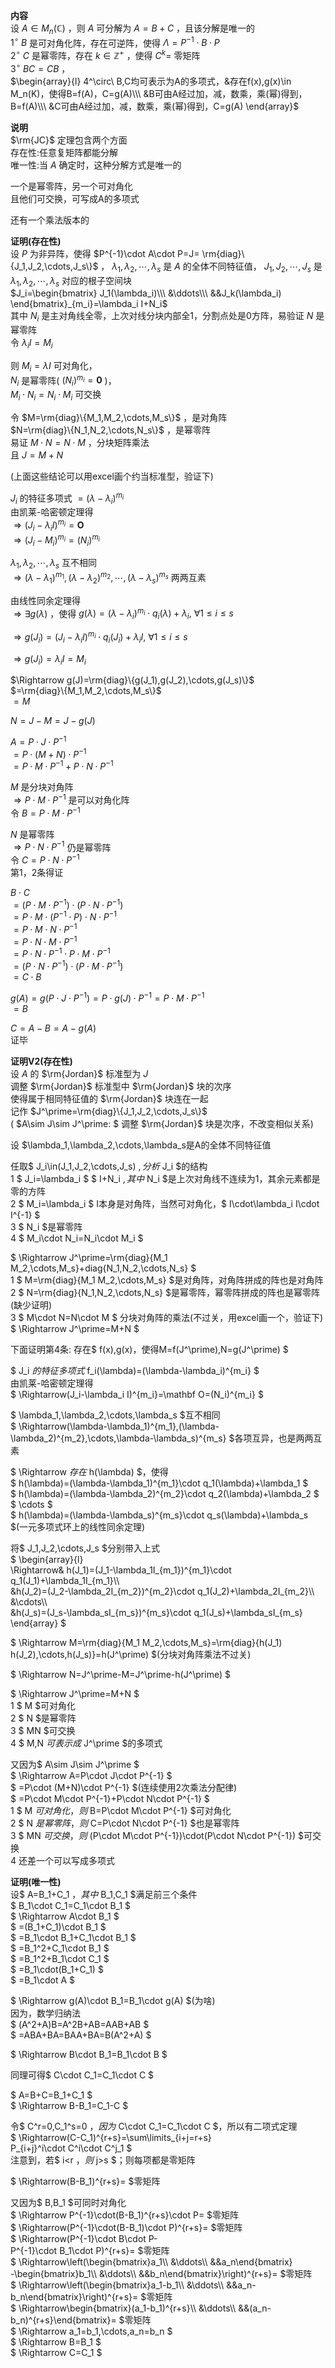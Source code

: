 **内容**    
设 $A\in M_n(\mathbb{C})$ ，则 $A$ 可分解为 $A=B+C$ ，且该分解是唯一的    
 $1^\circ\ B$ 是可对角化阵，存在可逆阵，使得 $\Lambda=P^{-1}\cdot B\cdot P$     
 $2^\circ\ C$ 是幂零阵，存在 $k\in\mathbb{Z}^+$ ，使得 $C^k=$ 零矩阵    
 $3^\circ\ BC=CB$ ，    
 $\begin{array}{l}    
4^\circ\ B,C均可表示为A的多项式，&存在f(x),g(x)\in M_n(K)，使得B=f(A)，C=g(A)\\\     
&B可由A经过加，减，数乘，乘(幂)得到，B=f(A)\\\     
&C可由A经过加，减，数乘，乘(幂)得到，C=g(A)    
\end{array}$     
    
**说明**    
 $\rm{JC}$ 定理包含两个方面    
存在性:任意复矩阵都能分解    
唯一性:当 $A$ 确定时，这种分解方式是唯一的    
    
一个是幂零阵，另一个可对角化    
且他们可交换，可写成A的多项式    
    
还有一个乘法版本的    
    
**证明(存在性)**    
设 $P$ 为非异阵，使得 $P^{-1}\cdot A\cdot P=J=    
\rm{diag}\{J_1,J_2,\cdots,J_s\}$ ， $\lambda_1,    
\lambda_2,\cdots,\lambda_s$ 是 $A$ 的全体不同特征值， $J_1,J_2,\cdots,J_s$ 是 $\lambda_1,    
\lambda_2,\cdots,\lambda_s$ 对应的根子空间块    
 $J_i=\begin{bmatrix}    
J_1(\lambda_i)\\\    
&\ddots\\\    
&&J_k(\lambda_i)    
\end{bmatrix}_{m_i}=\lambda_i I+N_i$     
其中 $N_i$ 是主对角线全零，上次对线分块内部全1，分割点处是0方阵，易验证 $N$ 是幂零阵    
令 $\lambda_i I=M_i$     
    
则 $M_i=\lambda I$ 可对角化，    
 $N_i$ 是幂零阵( $(N_i)^{m_i}=\mathbf0$ )，    
 $M_i\cdot N_i=N_i\cdot M_i$ 可交换    
    
令 $M=\rm{diag}\{M_1,M_2,\cdots,M_s\}$ ，是对角阵    
 $N=\rm{diag}\{N_1,N_2,\cdots,N_s\}$ ，是幂零阵    
易证 $M\cdot N=N\cdot M$ ，分块矩阵乘法    
且 $J=M+N$     
    
(上面这些结论可以用excel画个约当标准型，验证下)    
    
 $J_i$ 的特征多项式 $=(\lambda-\lambda_i)^{m_i}$     
由凯莱-哈密顿定理得    
 $\Rightarrow(J_i-\lambda_i I)^{m_i}=\mathbf O$     
 $\Rightarrow(J_i-M_i)^{m_i}=(N_i)^{m_i}$     
    
 $\lambda_1,\lambda_2,\cdots,\lambda_s$ 互不相同    
 $\Rightarrow(\lambda-\lambda_1)^{m_1},    
(\lambda-\lambda_2)^{m_2},\cdots,    
(\lambda-\lambda_s)^{m_s}$ 两两互素    
    
由线性同余定理得    
 $\Rightarrow\exists g(\lambda)$ ，使得 $g(\lambda)    
=(\lambda-\lambda_i)^{m_i}\cdot q_i(\lambda)    
+\lambda_i,\ \forall 1\le i\le s$     
    
 $\Rightarrow g(J_i)    
=(J_i-\lambda_i I)^{m_i}\cdot q_i(J_i)    
+\lambda_i I,\ \forall 1\le i\le s$     
    
 $\Rightarrow g(J_i)=\lambda_i I=M_i$     
    
 $\Rightarrow g(J)=\rm{diag}\{g(J_1),g(J_2),\cdots,g(J_s)\}$     
 $=\rm{diag}\{M_1,M_2,\cdots,M_s\}$     
 $=M$     
    
 $N=J-M=J-g(J)$     
    
 $A=P\cdot J\cdot P^{-1}$     
 $=P\cdot (M+N)\cdot P^{-1}$     
 $=P\cdot M\cdot P^{-1}+P\cdot N\cdot P^{-1}$     
    
 $M$ 是分块对角阵    
 $\Rightarrow P\cdot M\cdot P^{-1}$ 是可以对角化阵    
令 $B=P\cdot M\cdot P^{-1}$     
    
 $N$ 是幂零阵    
 $\Rightarrow P\cdot N\cdot P^{-1}$ 仍是幂零阵    
令 $C=P\cdot N\cdot P^{-1}$     
第1，2条得证    
    
 $B\cdot C$     
 $=(P\cdot M\cdot P^{-1})    
\cdot(P\cdot N\cdot P^{-1})$     
 $=P\cdot M\cdot (P^{-1}\cdot P)\cdot N\cdot P^{-1}$     
 $=P\cdot M\cdot N\cdot P^{-1}$     
 $=P\cdot N\cdot M\cdot P^{-1}$     
 $=P\cdot N\cdot P^{-1}\cdot P\cdot M\cdot P^{-1}$     
 $=(P\cdot N\cdot P^{-1})\cdot (P\cdot M\cdot P^{-1})$     
 $=C\cdot B$     
    
 $g(A)=g(P\cdot J\cdot P^{-1})=    
P\cdot g(J)\cdot P^{-1}=P\cdot M\cdot P^{-1}$     
 $=B$     
    
 $C=A-B=A-g(A)$     
证毕    
    
**证明V2(存在性)**    
设 $A$ 的 $\rm{Jordan}$ 标准型为 $J$     
调整 $\rm{Jordan}$ 标准型中 $\rm{Jordan}$ 块的次序    
使得属于相同特征值的 $\rm{Jordan}$ 块连在一起    
记作 $J^\prime=\rm{diag}\{J_1,J_2,\cdots,J_s\}$     
( $A\sim J\sim J^\prime: $ 调整 $\rm{Jordan}$ 块是次序，不改变相似关系)    
    
设 $\lambda_1,\lambda_2,\cdots,\lambda_s是A的全体不同特征值    
    
任取$ J_i\in(J_1,J_2,\cdots,J_s) $, 分析$ J_i $的结构    
1 $ J_i=\lambda_i $ $ I+N_i $,其中$ N_i $是上次对角线不连续为1，其余元素都是零的方阵    
2 $ M_i=\lambda_i $ I本身是对角阵，当然可对角化，$ I\cdot\lambda_i I\cdot I^{-1} $    
3 $ N_i $是幂零阵    
4 $ M_i\cdot N_i=N_i\cdot M_i $    
    
$ \Rightarrow J^\prime=\rm{diag}\{M_1 M_2,\cdots,M_s\}+diag\{N_1,N_2,\cdots,N_s\} $    
1 $ M=\rm{diag}{M_1 M_2,\cdots,M_s} $是对角阵，对角阵拼成的阵也是对角阵    
2 $ N=\rm{diag}{N_1,N_2,\cdots,N_s} $是幂零阵，幂零阵拼成的阵也是幂零阵(缺少证明)    
3 $ M\cdot N=N\cdot M $ 分块对角阵的乘法(不过关，用excel画一个，验证下)    
$ \Rightarrow J^\prime=M+N $    
    
下面证明第4条: 存在$ f(x),g(x)，使得M=f(J^\prime),N=g(J^\prime) $    
    
$ J_i $的特征多项式$ f_i(\lambda)=(\lambda-\lambda_i)^{m_i} $    
由凯莱-哈密顿定理得    
$ \Rightarrow(J_i-\lambda_i I)^{m_i}=\mathbf O=(N_i)^{m_i} $    
    
$ \lambda_1,\lambda_2,\cdots,\lambda_s $互不相同    
$ \Rightarrow(\lambda-\lambda_1)^{m_1},(\lambda-\lambda_2)^{m_2},\cdots,\lambda-\lambda_s)^{m_s} $各项互异，也是两两互素    
    
$ \Rightarrow $存在$ h(\lambda) $，使得    
$ h(\lambda)=(\lambda-\lambda_1)^{m_1}\cdot q_1(\lambda)+\lambda_1 $    
$ h(\lambda)=(\lambda-\lambda_2)^{m_2}\cdot q_2(\lambda)+\lambda_2 $    
$ \cdots $    
$ h(\lambda)=(\lambda-\lambda_s)^{m_s}\cdot q_s(\lambda)+\lambda_s $(一元多项式环上的线性同余定理)    
    
将$ J_1,J_2,\cdots,J_s $分别带入上式    
$ \begin{array}{l}    
\Rightarrow& h(J_1)=(J_1-\lambda_1I_{m_1})^{m_1}\cdot q_1(J_1)+\lambda_1I_{m_1}\\\     
&h(J_2)=(J_2-\lambda_2I_{m_2})^{m_2}\cdot q_1(J_2)+\lambda_2I_{m_2}\\\     
&\cdots\\\     
&h(J_s)=(J_s-\lambda_sI_{m_s})^{m_s}\cdot q_1(J_s)+\lambda_sI_{m_s}    
\end{array} $    
    
$ \Rightarrow M=\rm{diag}\{M_1 M_2,\cdots,M_s\}=\rm{diag}\{h(J_1) h(J_2),\cdots,h(J_s)\}=h(J^\prime) $(分块对角阵乘法不过关)    
    
$ \Rightarrow N=J^\prime-M=J^\prime-h(J^\prime) $    
    
$ \Rightarrow J^\prime=M+N $    
1 $ M $可对角化    
2 $ N $是幂零阵    
3 $ MN $可交换    
4 $ M,N $可表示成$ J^\prime $的多项式    
    
又因为$ A\sim J\sim J^\prime $    
$ \Rightarrow A=P\cdot J\cdot P^{-1} $    
$ =P\cdot (M+N)\cdot P^{-1} $(连续使用2次乘法分配律)    
$ =P\cdot M\cdot P^{-1}+P\cdot N\cdot P^{-1} $    
1 $ M $可对角化，则$ B=P\cdot M\cdot P^{-1} $可对角化    
2 $ N $是幂零阵，则$ C=P\cdot N\cdot P^{-1} $也是幂零阵    
3 $ MN $可交换，则$ (P\cdot M\cdot P^{-1})\cdot(P\cdot N\cdot P^{-1}) $可交换    
4 还差一个可以写成多项式    
    
**证明(唯一性)**    
设$ A=B_1+C_1 $，其中$ B_1,C_1 $满足前三个条件    
$ B_1\cdot C_1=C_1\cdot B_1 $    
$ \Rightarrow A\cdot B_1 $    
$ =(B_1+C_1)\cdot B_1 $    
$ =B_1\cdot B_1+C_1\cdot B_1 $    
$ =B_1^2+C_1\cdot B_1 $    
$ =B_1^2+B_1\cdot C_1 $    
$ =B_1\cdot(B_1+C_1) $    
$ =B_1\cdot A $    
    
$ \Rightarrow g(A)\cdot B_1=B_1\cdot g(A) $(为啥)    
因为，数学归纳法    
$ (A^2+A)B=A^2B+AB=AAB+AB $    
$ =ABA+BA=BAA+BA=B(A^2+A) $    
    
$ \Rightarrow B\cdot B_1=B_1\cdot B $    
    
同理可得$ C\cdot C_1=C_1\cdot C $    
    
$ A=B+C=B_1+C_1 $    
$ \Rightarrow B-B_1=C_1-C $    
    
令$ C^r=0,C_1^s=0 $，    
因为$ C\cdot C_1=C_1\cdot C $，所以有二项式定理    
$ \Rightarrow(C-C_1)^{r+s}=\sum\limits_{i+j=r+s}    
P_{i+j}^i\cdot C^i\cdot C^j_1 $    
注意到，若$ i<r $，则$ j>s $；则每项都是零矩阵    
    
$ \Rightarrow(B-B_1)^{r+s}= $零矩阵    
    
又因为$ B,B_1 $可同时对角化    
$ \Rightarrow P^{-1}\cdot(B-B_1)^{r+s}\cdot P= $零矩阵    
$ \Rightarrow(P^{-1}\cdot(B-B_1)\cdot P)^{r+s}= $零矩阵    
$ \Rightarrow(P^{-1}\cdot B\cdot P-    
P^{-1}\cdot B_1\cdot P)^{r+s}= $零矩阵    
$ \Rightarrow\left(\begin{bmatrix}a_1\\\ &\ddots\\\ &&a_n\end{bmatrix}    
-\begin{bmatrix}b_1\\\ &\ddots\\\ &&b_n\end{bmatrix}\right)^{r+s}= $零矩阵    
$ \Rightarrow\left(\begin{bmatrix}a_1-b_1\\\ &\ddots\\\ &&a_n-b_n\end{bmatrix}\right)^{r+s}= $零矩阵    
$ \Rightarrow\begin{bmatrix}(a_1-b_1)^{r+s}\\\ &\ddots\\\ &&(a_n-b_n)^{r+s}\end{bmatrix}= $零矩阵    
$ \Rightarrow a_1=b_1,\cdots,a_n=b_n $    
$ \Rightarrow B=B_1 $    
$ \Rightarrow C=C_1 $    
